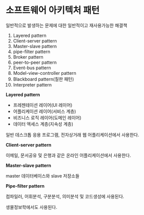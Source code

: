 # 소프트웨어 아키텍처 패턴

일반적으로 발생하는 문제에 대한 일반적이고 재사용가능한 해결책

1. Layered pattern
2. Client-server pattern
3. Master-slave pattern
4. pipe-filter pattern
5. Broker pattern
6. peer-to-peer pattern
7. Event-bus pattern
8. Model-view-controller pattern
9. Blackboard pattern(칠판 패턴)
10. Interpreter pattern

**Layered pattern**

- 프레젠테이션 레이어(UI 레이어)
- 어플리케이션 레이어(서비스 계층)
- 비즈니스 로직 레이어(도메인 레이어)
- 데이터 엑세스 계층(지속성 계층)

일반 데스크톱 응용 프로그램, 전자상거래 웹 어플리케이션에서 사용한다.

**Client-server pattern**

이메일, 문서공유 및 은행과 같은 온라인 어플리케이션에서 사용한다.

**Master-slave pattern**

master 데이터베이스와 slave 저장소들

**Pipe-filter pattern**

컴파일러, 어휘분석, 구분분석, 의미분석 및 코드생성에 사용된다.

생물정보학에서도 사용된다.
